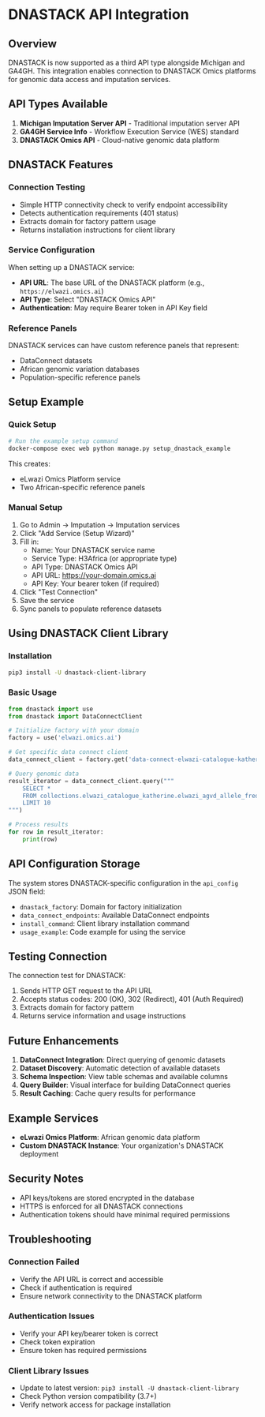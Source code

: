 # DNASTACK API Integration

## Overview
DNASTACK is now supported as a third API type alongside Michigan and GA4GH. This integration enables connection to DNASTACK Omics platforms for genomic data access and imputation services.

## API Types Available
1. **Michigan Imputation Server API** - Traditional imputation server API
2. **GA4GH Service Info** - Workflow Execution Service (WES) standard
3. **DNASTACK Omics API** - Cloud-native genomic data platform

## DNASTACK Features

### Connection Testing
- Simple HTTP connectivity check to verify endpoint accessibility
- Detects authentication requirements (401 status)
- Extracts domain for factory pattern usage
- Returns installation instructions for client library

### Service Configuration
When setting up a DNASTACK service:
- **API URL**: The base URL of the DNASTACK platform (e.g., `https://elwazi.omics.ai`)
- **API Type**: Select "DNASTACK Omics API"
- **Authentication**: May require Bearer token in API Key field

### Reference Panels
DNASTACK services can have custom reference panels that represent:
- DataConnect datasets
- African genomic variation databases
- Population-specific reference panels

## Setup Example

### Quick Setup
```bash
# Run the example setup command
docker-compose exec web python manage.py setup_dnastack_example
```

This creates:
- eLwazi Omics Platform service
- Two African-specific reference panels

### Manual Setup
1. Go to Admin → Imputation → Imputation services
2. Click "Add Service (Setup Wizard)"
3. Fill in:
   - Name: Your DNASTACK service name
   - Service Type: H3Africa (or appropriate type)
   - API Type: DNASTACK Omics API
   - API URL: https://your-domain.omics.ai
   - API Key: Your bearer token (if required)
4. Click "Test Connection"
5. Save the service
6. Sync panels to populate reference datasets

## Using DNASTACK Client Library

### Installation
```bash
pip3 install -U dnastack-client-library
```

### Basic Usage
```python
from dnastack import use
from dnastack import DataConnectClient

# Initialize factory with your domain
factory = use('elwazi.omics.ai')

# Get specific data connect client
data_connect_client = factory.get('data-connect-elwazi-catalogue-katherine')

# Query genomic data
result_iterator = data_connect_client.query("""
    SELECT * 
    FROM collections.elwazi_catalogue_katherine.elwazi_agvd_allele_frequencies_sample
    LIMIT 10
""")

# Process results
for row in result_iterator:
    print(row)
```

## API Configuration Storage
The system stores DNASTACK-specific configuration in the `api_config` JSON field:
- `dnastack_factory`: Domain for factory initialization
- `data_connect_endpoints`: Available DataConnect endpoints
- `install_command`: Client library installation command
- `usage_example`: Code example for using the service

## Testing Connection
The connection test for DNASTACK:
1. Sends HTTP GET request to the API URL
2. Accepts status codes: 200 (OK), 302 (Redirect), 401 (Auth Required)
3. Extracts domain for factory pattern
4. Returns service information and usage instructions

## Future Enhancements
1. **DataConnect Integration**: Direct querying of genomic datasets
2. **Dataset Discovery**: Automatic detection of available datasets
3. **Schema Inspection**: View table schemas and available columns
4. **Query Builder**: Visual interface for building DataConnect queries
5. **Result Caching**: Cache query results for performance

## Example Services
- **eLwazi Omics Platform**: African genomic data platform
- **Custom DNASTACK Instance**: Your organization's DNASTACK deployment

## Security Notes
- API keys/tokens are stored encrypted in the database
- HTTPS is enforced for all DNASTACK connections
- Authentication tokens should have minimal required permissions

## Troubleshooting

### Connection Failed
- Verify the API URL is correct and accessible
- Check if authentication is required
- Ensure network connectivity to the DNASTACK platform

### Authentication Issues
- Verify your API key/bearer token is correct
- Check token expiration
- Ensure token has required permissions

### Client Library Issues
- Update to latest version: `pip3 install -U dnastack-client-library`
- Check Python version compatibility (3.7+)
- Verify network access for package installation 